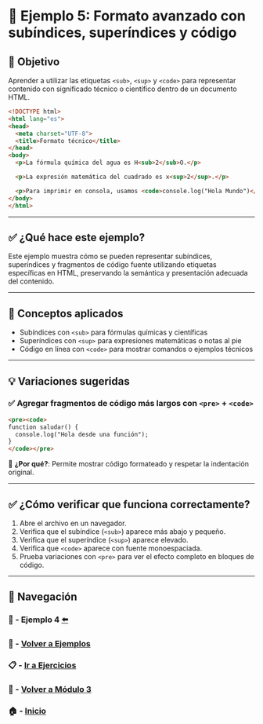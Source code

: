 # 🧪 Ejemplo 5: Formato avanzado con subíndices, superíndices y código

## 🎯 Objetivo
Aprender a utilizar las etiquetas `<sub>`, `<sup>` y `<code>` para representar contenido con significado técnico o científico dentro de un documento HTML.

```html
<!DOCTYPE html>
<html lang="es">
<head>
  <meta charset="UTF-8">
  <title>Formato técnico</title>
</head>
<body>
  <p>La fórmula química del agua es H<sub>2</sub>O.</p>

  <p>La expresión matemática del cuadrado es x<sup>2</sup>.</p>

  <p>Para imprimir en consola, usamos <code>console.log("Hola Mundo")</code>.</p>
</body>
</html>
```

---

## ✅ ¿Qué hace este ejemplo?

Este ejemplo muestra cómo se pueden representar subíndices, superíndices y fragmentos de código fuente utilizando etiquetas específicas en HTML, preservando la semántica y presentación adecuada del contenido.

---

## 🧠 Conceptos aplicados

- Subíndices con `<sub>` para fórmulas químicas y científicas
- Superíndices con `<sup>` para expresiones matemáticas o notas al pie
- Código en línea con `<code>` para mostrar comandos o ejemplos técnicos

---

## 💡 Variaciones sugeridas

### ✅ Agregar fragmentos de código más largos con `<pre>` + `<code>`

```html
<pre><code>
function saludar() {
  console.log("Hola desde una función");
}
</code></pre>
```
📌 **¿Por qué?**: Permite mostrar código formateado y respetar la indentación original.

---

## ✅ ¿Cómo verificar que funciona correctamente?

1. Abre el archivo en un navegador.
2. Verifica que el subíndice (`<sub>`) aparece más abajo y pequeño.
3. Verifica que el superíndice (`<sup>`) aparece elevado.
4. Verifica que `<code>` aparece con fuente monoespaciada.
5. Prueba variaciones con `<pre>` para ver el efecto completo en bloques de código.

---

## 🔁 Navegación

### 🧪 - Ejemplo 4 [⬅️](./Ejemplo_4.md)

### 🧪 - [Volver a Ejemplos](../README.md)

### 📋 - [Ir a Ejercicios](../../Ejercicios/README.md)

### 📘 - [Volver a Módulo 3](../../Modulo_3.md)

### 🏠 - [Inicio](../../../README.md)

